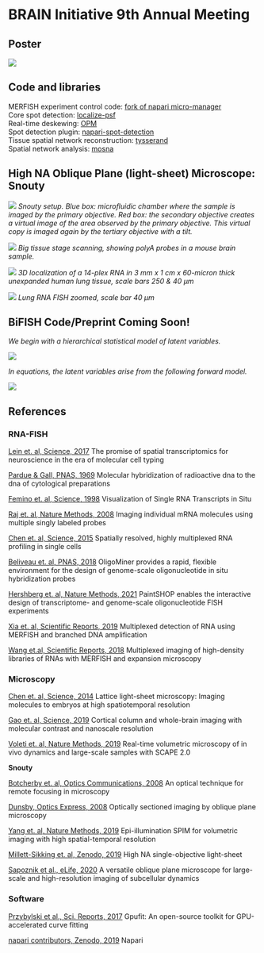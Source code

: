 # BRAIN Initiative 9th Annual Meeting

## Poster
![](assets/poster.png)

## Code and libraries

MERFISH experiment control code: [fork of napari micro-manager](https://github.com/AlexCoul/napari-micromanager/tree/fish)  
Core spot detection: [localize-psf](github.com/QI2lab/localize-psf)  
Real-time deskewing: [OPM](github.com/QI2lab/OPM)  
Spot detection plugin: [napari-spot-detection](github.com/AlexCoul/napari-spot-detection)  
Tissue spatial network reconstruction: [tysserand](github.com/VeraPancaldiLab/tysserand)  
Spatial network analysis: [mosna](https://github.com/AlexCoul/mosna)  


## High NA Oblique Plane (light-sheet) Microscope: Snouty

![](assets/Current_Snouty_setup.png)
*Snouty setup. Blue box: microfluidic chamber where the sample is imaged by the primary objective. Red box: the secondary objective creates a virtual image of the area observed by the primary objective. This virtual copy is imaged again by the tertiary objective with a tilt.*

![](assets/big_tissue_stage_scanning.png)
*Big tissue stage scanning, showing polyA probes in a mouse brain sample.*

![](assets/Lung_FISH.png)
*3D localization of a 14-plex RNA in 3 mm x 1 cm x 60-micron thick unexpanded human lung tissue, scale bars 250 & 40 µm*

![](assets/Lung_FISH_zoom.png)
*Lung RNA FISH zoomed, scale bar 40 µm*

## BiFISH Code/Preprint Coming Soon!

*We begin with a hierarchical statistical model of latent variables.*

![](assets/simplified_graphical_model.jpg)

*In equations, the latent variables arise from the following forward model.*

![](assets/eqq.png)

## References

### RNA-FISH

[Lein et. al, Science, 2017](https://doi.org/10.1126/science.aan6827)
The promise of spatial transcriptomics for neuroscience in the era of molecular cell typing

[Pardue & Gall, PNAS, 1969](https://doi.org/0.1073/pnas.64.2.600)
Molecular hybridization of radioactive dna to the dna of cytological preparations

[Femino et. al, Science, 1998](https://doi.org/10.1126/science.280.5363.585)
Visualization of Single RNA Transcripts in Situ

[Raj et. al, Nature Methods, 2008](https://doi.org/10.1038/nmeth.1253)
Imaging individual mRNA molecules using multiple singly labeled probes

[Chen et. al, Science, 2015](https://doi.org/10.1126/science.aaa6090)
Spatially resolved, highly multiplexed RNA profiling in single cells

[Beliveau  et. al, PNAS, 2018](https://doi.org/10.1073/pnas.1714530115)
OligoMiner provides a rapid, flexible environment for the design of genome-scale oligonucleotide in situ hybridization probes

[Hershberg et. al, Nature Methods, 2021](https://doi.org/10.1038/s41592-021-01187-3)
PaintSHOP enables the interactive design of transcriptome- and genome-scale oligonucleotide FISH experiments

[Xia et. al, Scientific Reports, 2019](https://doi.org/10.1038/s41598-019-43943-8)
Multiplexed detection of RNA using MERFISH and branched DNA amplification

[Wang et.al, Scientific Reports, 2018](https://doi.org/10.1038/s41598-018-22297-7)
Multiplexed imaging of high-density libraries of RNAs with MERFISH and expansion microscopy


### Microscopy

[Chen et. al, Science, 2014](https://doi.org/10.1126/science.1257998)
Lattice light-sheet microscopy: Imaging molecules to embryos at high spatiotemporal resolution

[Gao et. al, Science, 2019](https://doi.org/10.1126/science.aau8302)
Cortical column and whole-brain imaging with molecular contrast and nanoscale resolution

[Voleti et. al, Nature Methods, 2019](https://doi.org/10.1038/s41592-019-0579-4)
Real-time volumetric microscopy of in vivo dynamics and large-scale samples with SCAPE 2.0

**Snouty**

[Botcherby et. al, Optics Communications, 2008](https://doi.org/10.1016/j.optcom.2007.10.007)
An optical technique for remote focusing in microscopy

[Dunsby, Optics Express, 2008](https://doi.org/10.1364/OE.16.020306)
Optically sectioned imaging by oblique plane microscopy

[Yang et. al, Nature Methods, 2019](https://doi.org/10.1038/s41592-019-0401-3)
Epi-illumination SPIM for volumetric imaging with high spatial-temporal resolution

[Millett-Sikking et. al, Zenodo, 2019](https://doi.org/10.5281/zenodo.3244420)
High NA single-objective light-sheet

[Sapoznik et al., eLife, 2020](https://doi.org/10.7554/eLife.57681)
A versatile oblique plane microscope for large-scale and high-resolution imaging of subcellular dynamics


### Software

[Przybylski et al., Sci. Reports, 2017](https://doi.org/s41598-017-15313-9)
Gpufit: An open-source toolkit for GPU-accelerated curve fitting

[napari contributors, Zenodo, 2019](https://doi.org/10.5281/zenodo.3555620)
Napari
